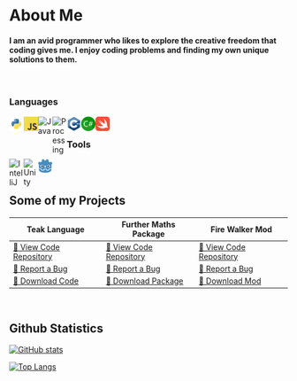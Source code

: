 <h1>About Me</h1>

<h4>
  I am an avid programmer who likes to explore the creative freedom that coding gives me. I enjoy coding problems and finding my own unique solutions to them.
</h4>



<br>
<h3>
  Languages
</h3>
<a href="https://python.org" target="_blank"><img align="left" alt="Python" width="26px" src="https://raw.githubusercontent.com/github/explore/80688e429a7d4ef2fca1e82350fe8e3517d3494d/topics/python/python.png"></a>
<a href="https://javascript.com" target="_blank"><img align="left" alt="Javascript" width="26px" src="https://raw.githubusercontent.com/github/explore/80688e429a7d4ef2fca1e82350fe8e3517d3494d/topics/javascript/javascript.png"></a>
<a href="https://java.com" target="_blank"><img align="left" alt="Java" width="26px" src="https://cdn.jsdelivr.net/npm/simple-icons@v3/icons/java.svg"></a>
<a href="https://processing.com" target="_blank"><img align="left" alt="Processing" width="26px" src="https://user-images.githubusercontent.com/46587501/170594839-77fcb240-ef46-4425-9266-8cad8084f801.png"></a>
<a href="https://isocpp.org" target="_blank"><img align="left" alt="C++" width="26px" src="https://raw.githubusercontent.com/github/explore/80688e429a7d4ef2fca1e82350fe8e3517d3494d/topics/cpp/cpp.png"></a>
<a href="https://docs.microsoft.com/en-us/dotnet/csharp" target="_blank"><img align="left" alt="C#" width="26px" src="https://raw.githubusercontent.com/github/explore/80688e429a7d4ef2fca1e82350fe8e3517d3494d/topics/csharp/csharp.png"></a>
<a href="https://www.swift.com" target="_blank"><img align="left" alt="Swift" width="26px" src="https://raw.githubusercontent.com/github/explore/80688e429a7d4ef2fca1e82350fe8e3517d3494d/topics/swift/swift.png"></a>

<br>
<h3>
  Tools
</h3>
<a href="https://jetbrains.com/idea" target="_blank"><img align="left" alt="IntelliJ" width="26px" src="https://cdn.jsdelivr.net/npm/simple-icons@v3/icons/intellijidea.svg"></a>
<a href="https://unity.com" target="_blank"><img align="left" alt="Unity" width="26px" src="https://cdn.jsdelivr.net/npm/simple-icons@v3/icons/unity.svg"></a>
<a href="https://www.godotengine.org" target="_blank"><img align="left" alt="Godot" width="26px" src="https://raw.githubusercontent.com/github/explore/80688e429a7d4ef2fca1e82350fe8e3517d3494d/topics/godot/godot.png"></a>



<br><br>
<h2>Some of my Projects</h2>

Teak Language | Further Maths Package | Fire Walker Mod
-- | -- | --
[📕 View Code Repository](https://github.com/ChrisO345/Teak-Language) | [📕 View Code Repository](https://github.com/ChrisO345/furthermaths-module) | [📕 View Code Repository](https://github.com/chriso345/Fire-Walker)
[🐛 Report a Bug](https://github.com/ChrisO345/Teak-Language/issues/new) | [🐛 Report a Bug](https://github.com/ChrisO345/furthermaths-module/issues/new) | [🐛 Report a Bug](https://github.com/chriso345/Fire-Walker/issues/new)
[💾 Download Code](https://github.com/ChrisO345/Teak-Language) | [💾 Download Package](pypi.org/project/furthermaths/) | [💾 Download Mod](https://www.curseforge.com/minecraft/mc-mods/fire-walker)

<br>

<h2>Github Statistics</h2>

[![GitHub stats](https://github-readme-stats.vercel.app/api?username=chriso345)](https://github.com/anuraghazra/github-readme-stats) 

[![Top Langs](https://github-readme-stats.vercel.app/api/top-langs/?username=chriso345&layout=compact&langs_count=6&card_width=445)](https://github.com/anuraghazra/github-readme-stats)


